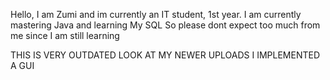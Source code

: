 Hello, I am Zumi and im currently an IT student, 1st year. I am currently mastering Java and learning My SQL
So please dont expect too much from me since I am still learning

THIS IS VERY OUTDATED LOOK AT MY NEWER UPLOADS I IMPLEMENTED A GUI
